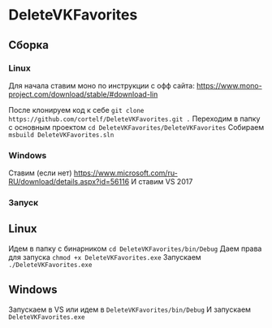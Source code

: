 # DeleteVKFavorites

## Сборка
### Linux
Для начала ставим моно по инструкции с офф сайта: https://www.mono-project.com/download/stable/#download-lin

После клонируем код к себе 
```git clone https://github.com/cortelf/DeleteVKFavorites.git .```
Переходим в папку с основным проектом
```cd DeleteVKFavorites/DeleteVKFavorites```
Собираем
``` msbuild DeleteVKFavorites.sln```
### Windows
Ставим (если нет) https://www.microsoft.com/ru-RU/download/details.aspx?id=56116
И ставим VS 2017
### Запуск
## Linux
Идем в папку с бинарником
```cd DeleteVKFavorites/bin/Debug```
Даем права для запуска
```chmod +x DeleteVKFavorites.exe```
Запускаем
```./DeleteVKFavorites.exe```
## Windows
Запускаем в VS или идем в 
```DeleteVKFavorites/bin/Debug```
И запускаем
```DeleteVKFavorites.exe```

